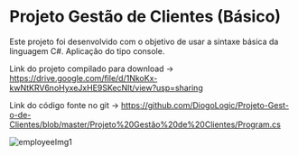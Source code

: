 # Projeto Gestão de Clientes (Básico)

Este projeto foi desenvolvido com o objetivo de usar a sintaxe básica da linguagem C#. 
Aplicação do tipo console.

Link do projeto compilado para download -> https://drive.google.com/file/d/1NkoKx-kwNtKRV6noHyxeJxHE9SKecNlt/view?usp=sharing

Link do código fonte no git -> https://github.com/DiogoLogic/Projeto-Gest-o-de-Clientes/blob/master/Projeto%20Gestão%20de%20Clientes/Program.cs

![employeeImg1](https://user-images.githubusercontent.com/67034884/178541845-8bdcf4d3-661f-4b4d-8b45-950ffd47a8b3.png)
